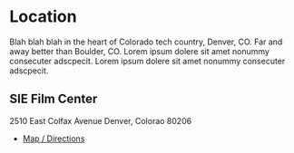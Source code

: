 # Location

Blah blah blah in the heart of Colorado tech country, Denver, CO. Far and away
better than Boulder, CO. Lorem ipsum dolere sit amet nonummy consecuter
adscpecit. Lorem ipsum dolere sit amet nonummy consecuter adscpecit. 

## SIE Film Center
2510 East Colfax Avenue
Denver, Colorao 80206

- [Map / Directions](https://maps.google.com)
